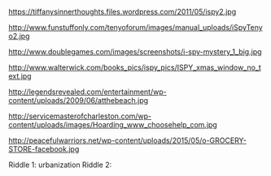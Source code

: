 
https://tiffanysinnerthoughts.files.wordpress.com/2011/05/ispy2.jpg

http://www.funstuffonly.com/tenyoforum/images/manual_uploads/iSpyTenyo2.jpg

http://www.doublegames.com/images/screenshots/i-spy-mystery_1_big.jpg

http://www.walterwick.com/books_pics/ispy_pics/ISPY_xmas_window_no_text.jpg

http://legendsrevealed.com/entertainment/wp-content/uploads/2009/06/atthebeach.jpg

http://servicemasterofcharleston.com/wp-content/uploads/images/Hoarding_www_choosehelp_com.jpg

http://peacefulwarriors.net/wp-content/uploads/2015/05/o-GROCERY-STORE-facebook.jpg

Riddle 1: urbanization
Riddle 2: 
